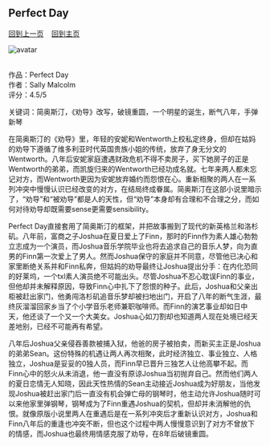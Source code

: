 ## Perfect Day
[回到上一页](https://boheme130.github.io/Reviews/)  &nbsp;&nbsp;  [回到主页](https://boheme130.github.io/Fiction.git.io/)

![avatar](https://cdn.theatlantic.com/thumbor/47AEP-F9HLxLSzhWwkQO3asKp0k=/1x1072:3071x4142/1080x1080/media/img/mt/2018/12/GettyImages_587837094/original.jpg)
<br>
<br>

作品：Perfect Day<br>
作者：Sally Malcolm<br>
评分：4.5/5<br>

关键词：简奥斯汀，《劝导》改写，破镜重圆，一个明星的诞生，断气八年，手弹新琴

在简奥斯汀的《劝导》里，年轻的安妮和Wentworth上校私定终身，但却在姑妈的劝导下遵循了维多利亚时代英国贵族小姐的传统，放弃了身无分文的Wentworth。八年后安妮家庭遭遇财政危机不得不卖房子，买下她房子的正是Wentworth的弟弟，而凯旋归来的Wentworth已经功成名就。七年来两人都未忘记对方，而Wentworth更因为安妮放弃婚约而怨恨在心。重新相聚的两人在一系列冲突中慢慢认识已经改变的对方，在结局终成眷属。简奥斯汀在这部小说里暗示了，“劝导”和“被劝导”都是人的天性，但“劝导”本身却有合理和不合理之分，而如何对待劝导却既需要sense更需要sensibility。

Perfect Day直接套用了简奥斯汀的框架，并把故事搬到了现代的新英格兰和洛杉矶。八年前，富商之子Joshua在夏日爱上了Finn，那时的Finn作为素人雄心勃勃立志成为一个演员，而Joshua音乐学院毕业也将去追求自己的音乐人梦，向为直男的Finn第一次爱上了男人。然而Joshua保守的家庭并不同意，尽管他已决心和家里断绝关系并和Finn私奔，但姑妈的劝导最终让Joshua提出分手：在内化恐同的好莱坞，一个txl素人演员绝不可能出头。尽管Joshua不忍心耽误Finn的事业，但他却并未解释原因，导致Finn心中扎下了怨恨的种子。此后，Joshua和父亲出柜被赶出家门，他勇闯洛杉矶追音乐梦却被扫地出门，开启了八年的断气生涯，最终灰溜溜回家乡当了个小学音乐老师兼职咖啡师。而Finn的演艺事业却如日中天，他还谈了一个又一个大美女。Joshua心如刀割却也知道两人现在处境已经天差地别，已经不可能再有希望。

八年后Joshua父亲侵吞善款被捕入狱，他爸的房子被拍卖，而新买主正是Joshua的弟弟Sean。这份特殊的机遇让两人再次相聚，此时经济独立、事业独立、人格独立，Joshua是妥妥的0独人员，而Finn早已晋升三独艺人让他高攀不起。而Finn心中的怒火从未消退，他一直没有原谅Joshua当初抛弃自己。然而他们两人的夏日恋情无人知晓，因此天性热情的Sean主动接近Joshua成为好朋友，当他发现Joshua被赶出家门后一直没有机会弹亡母的钢琴时，他主动允许Joshua随时可以来他家里弹钢琴，钢琴成为了Finn重遇Joshua的契机，但却并未消解他的仇恨。就像原版小说里两人在重遇后是在一系列冲突后才重新认识对方，Joshua和Finn八年后的重逢也冲突不断，但也这个过程中两人慢慢意识到了对方不曾放下的情感，而Joshua也最终用情感克服了劝导，在8年后破镜重圆。